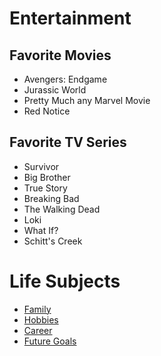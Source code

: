 <!DOCTYPE html>
<html>
<head>
<link rel="stylesheet" href="mystyle.css">
</head>
<body>
<h1>Entertainment</h1>
  <h2>Favorite Movies</h2>
  <ul>
  <li>Avengers: Endgame</li>
  <li>Jurassic World</li>
  <li>Pretty Much any Marvel Movie</li>
  <li>Red Notice</li>
</ul>
  
   <h2>Favorite TV Series</h2>
  <ul>
  <li>Survivor</li>
  <li>Big Brother</li>
  <li>True Story</li>
  <li>Breaking Bad</li>
  <li>The Walking Dead</li>
  <li>Loki</li>
  <li>What If?</li>
  <li>Schitt's Creek</li>
</ul>
  
<html>
<body>

<h1>Life Subjects</h1>
  
<ul>
  <li><a href="Family.html">Family</a></li>
  <li><a href="Hobbies.html">Hobbies</a></li>
  <li><a href="Career.html">Career</a></li>
  <li><a href="FutureGoals.html">Future Goals</a></li>
</ul>
</body>
</html>

</body>
</html>
